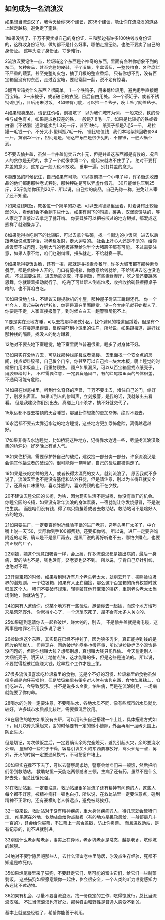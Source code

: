 ## 如何成为一名流浪汉

如果想当流浪汉了，我今天给你36个建议，这36个建议，能让你在流浪汉的道路上越走越稳，避免走了歪路。

1如果没钱了，千万不要卖掉自己的身份证，三和那边有许多100块钱收身份证的，这群收身份证的，做的都不是什么好事，哪怕走投无路，也绝不要卖了自己的身份证。
这年头没了身份证，寸步难行。

2流浪汉要记住一点，垃圾箱这个东西是个神奇的东西，里面有各种你想象不到的东西，各种废品，甚至完整的皮鞋，半个汉堡，半盒香烟，一整袋粮食，各种腐烂不严重的蔬菜，甚至完整的皮包，抽了几根的整盒香烟。
只有你想不到，没有百宝箱里没有的东西，走过百宝箱，要经常翻一翻，说不定有惊喜。

3翻百宝箱找什么东西？很简单。
1 一个铁钩子，用来翻垃圾用，避免用手直接翻百宝箱。
2一床被子，或者破旧的衣服，日后自由用处。
3一个茶缸子，或者不锈钢碗也行，日后用来讨饭。
4如果有可能，可以捡一个毯子，晚上冷了就盖毯子。

4如果想卖废品，请记住价格，别被坑了，以为我们城市为例。
一般来说，铁的价格与成色有关，如果是成色较差的铁，一般是7 8毛一斤，如果是比较好的铁或者白钢（不锈钢）通常能卖到1.3元一斤，甚至1块4。
纸壳子都是7毛5一斤。
易拉罐一毛钱一个，不分大小
塑料瓶7毛一斤。
铜比较值钱，我们本地紫铜回收价34一斤，黄铜22一斤，但问题是，铜这种东西是很少见的，不像铁，一般人搞不到。

5不要去偷井盖，虽然一个井盖能卖五六十元，但是井盖这东西都是有数的，况且人的贪欲是无尽的，拿了一个就像拿第二个，偷起来就收不住手了。
绝对不要打井盖的念头，这东西一般人也不敢收。
重申一遍，别打井盖的念头。

6卖废品的时候记住，自己如果有可能，可以提前搞一个小电子秤，许多街边收废品的他们都用那种老式秤砣，那种秤砣是可以弄虚作假的。
30斤能给你压到25斤，25斤能给你压到20斤，所以说，自己捡的废品，自己先称一称，避免让人宰了还不知道。

7如果没钱吃饭，教各位一个简单的办法，可以去肯德基里坐着，盯着身材比较瘦弱的人，看他们会不会剩下些什么，如果有剩下的鸡翅，薯条，汉堡面饼啥的，等人家走了直接过去拿走了就开啃。
你要嫌脏可以把被咬过的地方掰掉，都混成这熊样了就别嫌弃了。

8如果觉得捡吃剩下的比较脏，可以去拿个铁碗，找一个街边的小饭店，进去以后跟老板说点吉祥话，祝老板发财，走大运啥的。
社会上好心人还是不少的，给你点饭菜不成问题，碰到大气的老板甚至给你半个大猪蹄子都有可能。
不过需要注意，如果人家不给，咱们也别纠缠，扭头就走，不给就换一家。

9如果觉得要饭丢脸，还有一招，那就是寻找素食餐厅，许多大城市都有那种素食餐厅，都是信佛中人开的，门口有募捐箱，你愿意给钱就给，不给钱进去吃也没毛病。
不过需要注意，进去勤拿少取，不要剩饭，有些素食餐厅，吃之前还要跳感恩舞，你就跟着扭动就行了。
吃完了可以帮人倒点垃圾，收拾收拾碗筷擦擦桌子啥的，也不算咱白吃。

10如果没地方住，不建议去蹲提款机的小屋，那种屋子清洁工蹲蹲还行。
你一个社会人，看起来破衣烂衫的，你要是真在里面睡觉，没一会大喇叭就开始撵人了。
你要是不走，人家直接报警了，到时候白白去一趟警察局犯不上。

11要是实在没地方睡，可以去找那种老式小区，找个避风的楼道里蹲着，但是有个问题，你在楼道里蹲着，很容易吓到小区里的住户，所以说，如果蹲楼道，最好找那种楼的隔层，找没人的地方蹲着。

12绝对不要去地下室睡觉，地下室里阴气普遍很重，睡多了对身体不好。

13如果实在没地方去，可以找那种烂尾楼或者鬼楼。
去里面找一个安全点的房间，找点塑料胶带，自己做个门帘，你甚至可以自己捡一块大木板，晚上睡觉的时候把门用木板盖上，用重物顶住。
窗户如果漏风，可以从百宝箱里找点纸壳子，用胶带给封上。
不过需要注意，一定要留通风口，有的烂尾楼里面的气体很差，不通风可能有危险。

14如果在烂尾楼里，听到什么奇怪的声音，千万不要出去，堵住自己的门，缩好了，别发出声音。
如果听到人的惨叫声，立刻报警，是我的话，我就杀出去看看。
但是我建议你们别出去，真碰上几个杀才，搞不好就交代了。

15永远都不要去楼顶的天台睡觉，那里比你想象的更加恐怖，绝对不要去。

16永远都不要去太靠近水边的地方睡觉，这些地方更加恐怖危险，离得越远越好。

17如果非得去水边睡觉，比如桥洞这种地方，记得靠水边远一些，尽量找流浪汉聚集的桥洞边，好歹晚上有点人气。

18如果住桥洞，需要保护好自己的破烂，建议捡一部分卖一部分，许多流浪汉是会偷其他拾荒者的破烂的，很可能你一觉睡醒，自己的破烂都被偷走了。

19如果是长的太帅的男人，或者长得太漂亮的女人，就别流浪了。
原因我就不多说了，流浪汉里也不是没有基佬和法外狂徒，但是请注意，别以为长得丑就安全了，还真有口味重的，喜欢胖熊的，喜欢秃顶的也不在少数。

20不建议去睡公园的长椅，为啥，因为现实生活不是游戏，你没有重开的机会。
你睡公园的长椅，如果没有常年流浪的身体素质，一宿就能让你发烧感冒，不是说怕生病。
而是咱们没有钱，得了病只能挺着或者去救助站，救助站可不是啥好人去的地方。

21如果要进厂，一定要咨询附近经验丰富的进厂老哥，这年头黑厂太多了，中介嘴上说一天150，实际你到手100都费劲，还要扣你钱。
所以说，进厂一定要咨询附近的老哥，确认是不是黑厂再去，是黑厂说的再好听也不去，哪怕少赚点，也要找正规的厂子。

22别嫖，嫖这个玩意跟吸毒一样，会上瘾，许多流浪汉都是嫖出病的，最后一身病，混的啥也不是，钱也没有，娶老婆也娶不到。
所以说，宁肯自己穿针引线，也绝对不嫖。

23开百宝箱的时候，如果看到附近有几个老头老太太，就别去开了，按照捡垃圾界的潜规则。
一个垃圾箱，如果有人正在翻捡，那么这个百宝箱的所有权暂时就归属这个人。
咱们不要破坏规矩，轻则被其他开宝箱的排挤，重则老头老太太当场倒地，你就沾包了。

24如果有人邀请你，说某个地方有一些破烂，邀请你去一起捡，而这个地方恰巧又是荒郊野外。
你就得小心了，一个流浪汉死了，是不会有太多人关心的。

25如果碰到邀请你去一起捡破烂，赚大钱的，别去。
不是偷井盖就是摘电缆，这两事是啥罪名不用我多说了吧？

26捡破烂这个东西，其实现在已经不挣钱了，因为狼多肉少，真正能挣到钱的是回收的那群人。
但是现在，回收破烂的竞争也很严重，所以说捡破烂混个温饱是没问题的，但是你想赚大钱？想都别想，真想赚大钱只能靠偷。
今天偷走别人一大捆纸壳子，明天从工地偷点铁，这才能赚的多，但是这些是违法的。
所以说，不要觉得捡破烂能赚大钱，趁早找个工作才是上策。

27很多流浪汉喜欢吃垃圾箱里的食物，这是个不好的习惯，垃圾箱里的食物虽然很多都是完好无损的，但是垃圾箱里有很多对人体有害的东西，食物如果粘上，咱们吃进去，会导致腹泻。
并不是说多么金贵，怕生病，而是在流浪时期，一场病就能要了你的命。

28喝水的时候一定要注意，不要喝生水，各地水质不同，像有些城市的水质就比较好，许多城市水质都比较烂，需要煮沸后饮用。

29在居住的地方如果没有火炉，可以用砖头自己搭建一个土灶，具体搭建方式如下，用几块砖头摞起来，围的时候要有一定的微小缝隙，外面再用一层砖头围上，防止失火。
 
但是切记，每次做饭之后，一定要确认余烬完全熄灭，避免引起火灾，余烬要浇水处理。
屋里的一些过于干燥，容易引发失火的东西要存放好，离火炉远一点，另外，开火的时候一定要通风换气，不可把窗户堵上。

30如果实在撑不下去了，可以去警察局求助，警察会给咱们来一顿饭，然后把咱们带到救助站。
救助站里一天能吃两顿或者三顿，生病了还有药，虽然不是什么好去处，但总比饿死强。

31在救助站里，一定要注意，救助站里很多盲流子还有精神有问题的人，这些人每个都不好惹，被精神病打一顿也白打，所以说，在救助站里一定要注意点，碰到精神不正常的，还有豪横的老人躲远点，避免被骂挨打。

32一般来说，救助站对于没有精神疾病，重大身体疾病的人，待几天就会赶咱们走。
如果家在外地，救助站会给你点路费（有的地方是民政局给，一般都是几十一百的），还会给你买票，不过票上一般会盖戳，防止你卖票。
而且进救助站，是有记录的，能不进就别进。

33别信什么老乡帮老乡，事实上在异地，老乡坑老乡是常态，越是老乡，坑你坑的越狠。

34绝对不要学隐居吧那些人，去什么深山老林里隐居，你没点生存经验，死都不知道是咋死的。

35如果烂尾楼里来了猫狗，不要赶走它们，尽可能的留住它们，给它们一些剩菜剩饭。
这些猫狗如果愿意跟你一起住，你会很安全，一个人类的听力嗅觉感知力永远比不过动物。

36如果有机会，尽量不要当流浪汉，找一份稳定的工作，吃得饱就行，总比当流浪汉强。
不过当流浪汉也有好处，那种自由和野性是普通人感受不到的。

基本上就这些经验了，希望你能善于利用。
